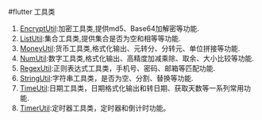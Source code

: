 
#flutter 工具类
1. [EncryptUtil](https://pub.dev/documentation/fairy_flutter_package_util/latest/fairy_flutter_package_util/EncryptUtil-class.html):加密工具类,提供md5、Base64加解密等功能.
2. [ListUtil](https://pub.dev/documentation/fairy_flutter_package_util/latest/fairy_flutter_package_util/ListUtil-class.html):集合工具类,提供集合是否为空和相等等功能.
3. [MoneyUtil](https://pub.dev/documentation/fairy_flutter_package_util/latest/fairy_flutter_package_util/MoneyUtil-class.html):货币工具类,格式化输出、元转分、分转元、单位拼接等功能.
4. [NumUtil](https://pub.dev/documentation/fairy_flutter_package_util/latest/fairy_flutter_package_util/NumUtil-class.html):数字工具类,格式化输出、高精度加减乘除、取余、大小比较等功能.
5. [RegexUtil](https://pub.dev/documentation/fairy_flutter_package_util/latest/fairy_flutter_package_util/RegexUtil-class.html):正则表达式工具类，手机号、密码、邮箱等匹配功能.
6. [StringUtil](https://pub.dev/documentation/fairy_flutter_package_util/latest/fairy_flutter_package_util/StringUtil-class.html):字符串工具类，是否为空、分割、替换等功能.
7. [TimeUtil](https://pub.dev/documentation/fairy_flutter_package_util/latest/fairy_flutter_package_util/TimeUtil-class.html):日期工具类，日期格式化输出和转日期、获取天数等一系列常用功能.
8. [TimerUtil](https://pub.dev/documentation/fairy_flutter_package_util/latest/fairy_flutter_package_util/TimerUtil-class.html):定时器工具类，定时器和倒计时功能。
